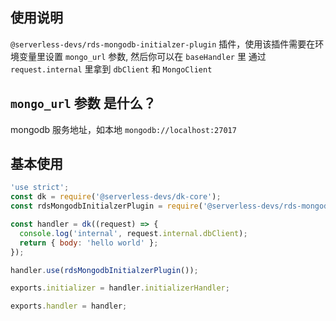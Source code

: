 ## 使用说明

`@serverless-devs/rds-mongodb-initialzer-plugin` 插件，使用该插件需要在环境变量里设置 `mongo_url` 参数, 然后你可以在 `baseHandler` 里 通过 `request.internal` 里拿到 `dbClient` 和 `MongoClient`

## `mongo_url` 参数 是什么？

mongodb 服务地址，如本地 `mongodb://localhost:27017`
 
## 基本使用

```javascript
'use strict';
const dk = require('@serverless-devs/dk-core');
const rdsMongodbInitialzerPlugin = require('@serverless-devs/rds-mongodb-initialzer-plugin');

const handler = dk((request) => {
  console.log('internal', request.internal.dbClient);
  return { body: 'hello world' };
});

handler.use(rdsMongodbInitialzerPlugin());

exports.initializer = handler.initializerHandler;

exports.handler = handler;
```
